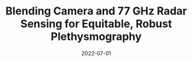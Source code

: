 ---
title: "Blending Camera and 77 GHz Radar Sensing for Equitable, Robust Plethysmography"
collection: publications
permalink: /publication/2022-blending
date: 2022-07-01
venue: 'ACM Transactions on Graphics (TOG)'
# paperurl: ''
link: 'https://doi.org/10.1145/3528223.3530161'
github: 'https://github.com/UCLA-VMG/EquiPleth'
citation: '<i>ACM Transactions on Graphics (SIGGRAPH)</i>.
    <br />
    <A HREF="https://asvilesov.github.io/">Alexander Vilesov*</A>, <A HREF="https://pradyumnachari.github.io/">Pradyumna Chari*</A>, <b>Adnan Armouti*</b>, <A HREF="https://anirudh0707.github.io/">Anirudh Bindiganavale Harish</A>, Kimaya Kulkarni, Ananya Deoghare, <A HREF="https://www.uclahealth.org/providers/laleh-jalilian">Laleh Jalilian</A>, <A HREF="https://www.ee.ucla.edu/achuta-kadambi/">Achuta Kadambi</A>.'
---